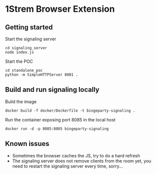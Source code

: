 # 1Strem Browser Extension

## Getting started

Start the signaling server

```
cd signaling_server
node index.js
```

Start the POC

```
cd standalone_poc
python -m SimpleHTTPServer 8001 .
```

## Build and run signaling locally

Build the image

```
docker build -f docker/Dockerfile -t bingeparty-signaling .
```

Run the container exposing port 8085 in the local host

```
docker run -d -p 8085:8085 bingeparty-signaling
```

## Known issues

- Sometimes the browser caches the JS, try to do a hard refresh
- The signaling server does not remove clients from the room yet, you need to restart the signaling server every time, sorry...
